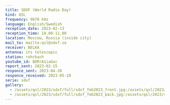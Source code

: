 ```yaml
---
title: SDXF (World Radio Day)
kind: QSL
frequency: 9670 kHz
language: English/Swedish
reception_date: 2023-02-13
reception_time: 10.00-11.00
location: Moscow, Russia (inside city)
mail_to: mailto:qsl@sdxf.se
receiver: BELKA
antenna: its telescopic
station: rohrbach
youtube_id: QORrA1iaGoc
report_sent: 2023-02-15
responce_sent: 2023-04-20
responce_received: 2023-05-10
serie: sdxf
gallery:
  - /assets/qsl/2023/sdxf/full/sdxf_feb2023_front.jpg:/assets/qsl/2023/sdxf/small/sdxf_feb2023_front.jpg
  - /assets/qsl/2023/sdxf/full/sdxf_feb2023_back.jpg:/assets/qsl/2023/sdxf/small/sdxf_feb2023_back.jpg
---
```

